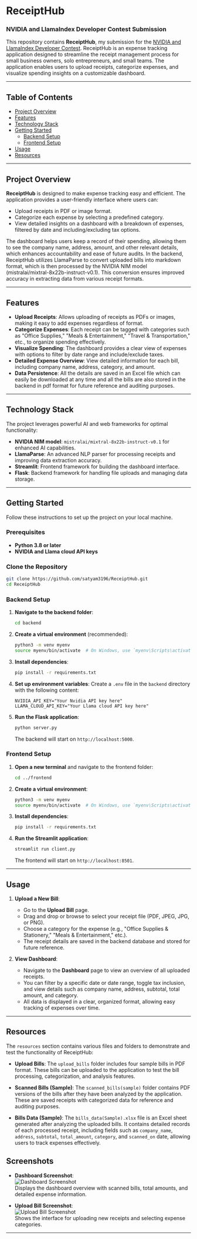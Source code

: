 # ReceiptHub

### NVIDIA and LlamaIndex Developer Contest Submission

This repository contains **ReceiptHub**, my submission for the [NVIDIA and LlamaIndex Developer Contest](https://developer.nvidia.com/llamaindex-developer-contest). ReceiptHub is an expense tracking application designed to streamline the receipt management process for small business owners, solo entrepreneurs, and small teams. The application enables users to upload receipts, categorize expenses, and visualize spending insights on a customizable dashboard.

---

## Table of Contents
- [Project Overview](#project-overview)
- [Features](#features)
- [Technology Stack](#technology-stack)
- [Getting Started](#getting-started)
  - [Backend Setup](#backend-setup)
  - [Frontend Setup](#frontend-setup)
- [Usage](#usage)
- [Resources](#resources)


---

## Project Overview

**ReceiptHub** is designed to make expense tracking easy and efficient. The application provides a user-friendly interface where users can:
- Upload receipts in PDF or image format.
- Categorize each expense by selecting a predefined category.
- View detailed insights on a dashboard with a breakdown of expenses, filtered by date and including/excluding tax options.

The dashboard helps users keep a record of their spending, allowing them to see the company name, address, amount, and other relevant details, which enhances accountability and ease of future audits. In the backend, ReceiptHub utilizes LlamaParse to convert uploaded bills into markdown format, which is then processed by the NVIDIA NIM model (mistralai/mixtral-8x22b-instruct-v0.1). This conversion ensures improved accuracy in extracting data from various receipt formats.

---

## Features

- **Upload Receipts**: Allows uploading of receipts as PDFs or images, making it easy to add expenses regardless of format.
- **Categorize Expenses**: Each receipt can be tagged with categories such as "Office Supplies," "Meals & Entertainment," "Travel & Transportation," etc., to organize spending effectively.
- **Visualize Spending**: The dashboard provides a clear view of expenses with options to filter by date range and include/exclude taxes.
- **Detailed Expense Overview**: View detailed information for each bill, including company name, address, category, and amount.
- **Data Persistence**: All the details are saved in an Excel file which can easily be downloaded at any time and all the bills are also stored in the backend in pdf format for future reference and auditing purposes.

---

## Technology Stack

The project leverages powerful AI and web frameworks for optimal functionality:

- **NVIDIA NIM model**: `mistralai/mixtral-8x22b-instruct-v0.1` for enhanced AI capabilities.
- **LlamaParse**: An advanced NLP parser for processing receipts and improving data extraction accuracy.
- **Streamlit**: Frontend framework for building the dashboard interface.
- **Flask**: Backend framework for handling file uploads and managing data storage.

---

## Getting Started

Follow these instructions to set up the project on your local machine.

### Prerequisites

- **Python 3.8 or later**
- **NVIDIA and Llama cloud API keys**

### Clone the Repository

```bash
git clone https://github.com/satyam3196/ReceiptHub.git
cd ReceiptHub
```

### Backend Setup

1. **Navigate to the backend folder**:
   ```bash
   cd backend
   ```

2. **Create a virtual environment** (recommended):
   ```bash
   python3 -m venv myenv
   source myenv/bin/activate  # On Windows, use `myenv\Scripts\activate`
   ```

3. **Install dependencies**:
   ```bash
   pip install -r requirements.txt
   ```

4. **Set up environment variables**:
   Create a `.env` file in the `backend` directory with the following content:
   ```plaintext
   NVIDIA_API_KEY="Your Nvidia API key here"
   LLAMA_CLOUD_API_KEY="Your Llama cloud API key here"
   ```

5. **Run the Flask application**:
   ```bash
   python server.py
   ```
   The backend will start on `http://localhost:5000`.

### Frontend Setup

1. **Open a new terminal** and navigate to the frontend folder:
   ```bash
   cd ../frontend
   ```

2. **Create a virtual environment**:
   ```bash
   python3 -m venv myenv
   source myenv/bin/activate  # On Windows, use `myenv\Scripts\activate`
   ```

3. **Install dependencies**:
   ```bash
   pip install -r requirements.txt
   ```

4. **Run the Streamlit application**:
   ```bash
   streamlit run client.py
   ```
   The frontend will start on `http://localhost:8501`.

---

## Usage

1. **Upload a New Bill**:
   - Go to the **Upload Bill** page.
   - Drag and drop or browse to select your receipt file (PDF, JPEG, JPG, or PNG).
   - Choose a category for the expense (e.g., "Office Supplies & Stationery," "Meals & Entertainment," etc.).
   - The receipt details are saved in the backend database and stored for future reference.

2. **View Dashboard**:
   - Navigate to the **Dashboard** page to view an overview of all uploaded receipts.
   - You can filter by a specific date or date range, toggle tax inclusion, and view details such as company name, address, subtotal, total amount, and category.
   - All data is displayed in a clear, organized format, allowing easy tracking of expenses over time.

---

## Resources

The `resources` section contains various files and folders to demonstrate and test the functionality of ReceiptHub:

- **Upload Bills**: The `upload_bills` folder includes four sample bills in PDF format. These bills can be uploaded to the application to test the bill processing, categorization, and analysis features.

- **Scanned Bills (Sample)**: The `scanned_bills(sample)` folder contains PDF versions of the bills after they have been analyzed by the application. These are saved receipts with categorized data for reference and auditing purposes.

- **Bills Data (Sample)**: The `bills_data(Sample).xlsx` file is an Excel sheet generated after analyzing the uploaded bills. It contains detailed records of each processed receipt, including fields such as `company_name`, `address`, `subtotal`, `total_amount`, `category`, and `scanned_on` date, allowing users to track expenses effectively.

## Screenshots

- **Dashboard Screenshot**:  
  ![Dashboard Screenshot](./Resources/Dashboard_Screenshot.png)  
  Displays the dashboard overview with scanned bills, total amounts, and detailed expense information.

- **Upload Bill Screenshot**:  
  ![Upload Bill Screenshot](./Resources/Upload_Bill.png)  
  Shows the interface for uploading new receipts and selecting expense categories.
---
